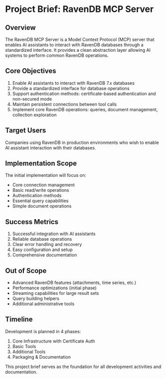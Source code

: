 # Project Brief: RavenDB MCP Server

## Overview

The RavenDB MCP Server is a Model Context Protocol (MCP) server that enables AI assistants to interact with RavenDB databases through a standardized interface. It provides a clean abstraction layer allowing AI systems to perform common RavenDB operations.

## Core Objectives

1. Enable AI assistants to interact with RavenDB 7.x databases
2. Provide a standardized interface for database operations
3. Support authentication methods: certificate-based authentication and non-secured mode
4. Maintain persistent connections between tool calls
5. Implement core RavenDB operations: queries, document management, collection exploration

## Target Users

Companies using RavenDB in production environments who wish to enable AI assistant interaction with their databases.

## Implementation Scope

The initial implementation will focus on:

- Core connection management
- Basic read/write operations
- Authentication methods
- Essential query capabilities
- Simple document operations

## Success Metrics

1. Successful integration with AI assistants
2. Reliable database operations
3. Clear error handling and recovery
4. Easy configuration and setup
5. Comprehensive documentation

## Out of Scope

- Advanced RavenDB features (attachments, time series, etc.)
- Performance optimizations (initial phase)
- Streaming capabilities for large result sets
- Query building helpers
- Additional administrative tools

## Timeline

Development is planned in 4 phases:

1. Core Infrastructure with Certificate Auth
2. Basic Tools
3. Additional Tools
4. Packaging & Documentation

This project brief serves as the foundation for all development activities and documentation.
